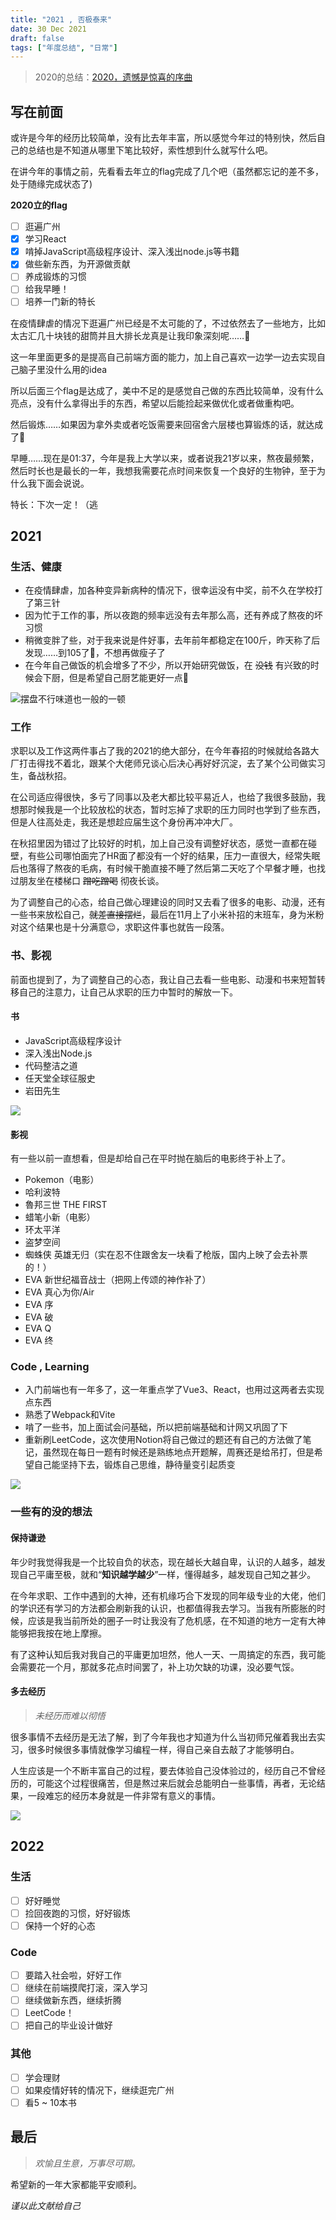 ```yaml
---
title: "2021 , 否极泰来"
date: 30 Dec 2021
draft: false
tags: ["年度总结", "日常"]
---
```


> 2020的总结：[2020，遗憾是惊喜的序曲](/posts/2020-summary/)

## 写在前面

或许是今年的经历比较简单，没有比去年丰富，所以感觉今年过的特别快，然后自己的总结也是不知道从哪里下笔比较好，索性想到什么就写什么吧。

在讲今年的事情之前，先看看去年立的flag完成了几个吧（虽然都忘记的差不多，处于随缘完成状态了)

<!--more-->

**2020立的flag**

- [ ] 逛遍广州
- [x] 学习React
- [x] 啃掉JavaScript高级程序设计、深入浅出node.js等书籍
- [x] 做些新东西，为开源做贡献
- [ ] 养成锻炼的习惯
- [ ] 给我早睡！
- [ ] 培养一门新的特长

在疫情肆虐的情况下逛遍广州已经是不太可能的了，不过依然去了一些地方，比如太古汇几十块钱的甜筒并且大排长龙真是让我印象深刻呢……🥲

这一年里面更多的是提高自己前端方面的能力，加上自己喜欢一边学一边去实现自己脑子里没什么用的idea

所以后面三个flag是达成了，美中不足的是感觉自己做的东西比较简单，没有什么亮点，没有什么拿得出手的东西，希望以后能捡起来做优化或者做重构吧。

然后锻炼……如果因为拿外卖或者吃饭需要来回宿舍六层楼也算锻炼的话，就达成了🤤

早睡……现在是01:37，今年是我上大学以来，或者说我21岁以来，熬夜最频繁，然后时长也是最长的一年，我想我需要花点时间来恢复一个良好的生物钟，至于为什么我下面会说说。

特长：下次一定！（逃

## 2021

### 生活、健康

- 在疫情肆虐，加各种变异新病种的情况下，很幸运没有中奖，前不久在学校打了第三针
- 因为忙于工作的事，所以夜跑的频率远没有去年那么高，还有养成了熬夜的坏习惯
- 稍微变胖了些，对于我来说是件好事，去年前年都稳定在100斤，昨天称了后发现……到105了🤧，不想再做瘦子了
- 在今年自己做饭的机会增多了不少，所以开始研究做饭，在 ~~没钱~~ 有兴致的时候会下厨，但是希望自己厨艺能更好一点🤮

![摆盘不行味道也一般的一顿](./food.jpg)

### 工作

求职以及工作这两件事占了我的2021的绝大部分，在今年春招的时候就给各路大厂打击得找不着北，跟某个大佬师兄谈心后决心再好好沉淀，去了某个公司做实习生，备战秋招。

在公司适应得很快，多亏了同事以及老大都比较平易近人，也给了我很多鼓励，我想那时候我是一个比较放松的状态，暂时忘掉了求职的压力同时也学到了些东西，但是人往高处走，我还是想趁应届生这个身份再冲冲大厂。

在秋招里因为错过了比较好的时机，加上自己没有调整好状态，感觉一直都在碰壁，有些公司哪怕面完了HR面了都没有一个好的结果，压力一直很大，经常失眠后也落得了熬夜的毛病，有时候干脆直接不睡了然后第二天吃了个早餐才睡，也找过朋友坐在楼梯口 ~~蹭吃蹭喝~~ 彻夜长谈。

为了调整自己的心态，给自己做心理建设的同时又去看了很多的电影、动漫，还有一些书来放松自己，~~就差直接摆烂~~，最后在11月上了小米补招的末班车，身为米粉对这个结果也是十分满意😌，求职这件事也就告一段落。

### 书、影视

前面也提到了，为了调整自己的心态，我让自己去看一些电影、动漫和书来短暂转移自己的注意力，让自己从求职的压力中暂时的解放一下。

#### 书

- JavaScript高级程序设计
- 深入浅出Node.js
- 代码整洁之道
- 任天堂全球征服史
- 岩田先生

![](./book.jpg)

#### 影视

有一些以前一直想看，但是却给自己在平时抛在脑后的电影终于补上了。

- Pokemon（电影）
- 哈利波特
- 魯邦三世 THE FIRST
- 蜡笔小新（电影）
- 环太平洋
- 盗梦空间
- 蜘蛛侠 英雄无归（实在忍不住跟舍友一块看了枪版，国内上映了会去补票的！）
- EVA 新世纪福音战士（把网上传颂的神作补了）
- EVA 真心为你/Air
- EVA 序
- EVA 破
- EVA Q
- EVA 终

### Code , Learning

- 入门前端也有一年多了，这一年重点学了Vue3、React，也用过这两者去实现点东西
- 熟悉了Webpack和Vite
- 啃了一些书，加上面试会问基础，所以把前端基础和计网又巩固了下
- 重新刷LeetCode，这次使用Notion将自己做过的题还有自己的方法做了笔记，虽然现在每日一题有时候还是熟练地点开题解，周赛还是给吊打，但是希望自己能坚持下去，锻炼自己思维，静待量变引起质变

![](./Leetcode.png)

### 一些有的没的想法

#### 保持谦逊

年少时我觉得我是一个比较自负的状态，现在越长大越自卑，认识的人越多，越发现自己平庸至极，就和“**知识越学越少**”一样，懂得越多，越发现自己知之甚少。

在今年求职、工作中遇到的大神，还有机缘巧合下发现的同年级专业的大佬，他们的学识还有学习的方法都会刷新我的认识，也都值得我去学习。当我有所膨胀的时候，应该是我当前所处的圈子一时让我没有了危机感，在不知道的地方一定有大神能够把我按在地上摩擦。

有了这种认知后我对我自己的平庸更加坦然，他人一天、一周搞定的东西，我可能会需要花一个月，那就多花点时间罢了，补上功欠缺的功课，没必要气馁。

#### 多去经历

> _未经历而难以彻悟_

很多事情不去经历是无法了解，到了今年我也才知道为什么当初师兄催着我出去实习，很多时候很多事情就像学习编程一样，得自己亲自去敲了才能够明白。

人生应该是一个不断丰富自己的过程，要去体验自己没体验过的，经历自己不曾经历的，可能这个过程很痛苦，但是熬过来后就会总能明白一些事情，再者，无论结果，一段难忘的经历本身就是一件非常有意义的事情。

![](./lesson.jpg)

## 2022

### 生活

- [ ] 好好睡觉
- [ ] 捡回夜跑的习惯，好好锻炼
- [ ] 保持一个好的心态

### Code

- [ ] 要踏入社会啦，好好工作
- [ ] 继续在前端摸爬打滚，深入学习
- [ ] 继续做新东西，继续折腾
- [ ] LeetCode！
- [ ] 把自己的毕业设计做好

### 其他

- [ ] 学会理财
- [ ] 如果疫情好转的情况下，继续逛完广州
- [ ] 看5 ~ 10本书

## 最后

> _欢愉且生意，万事尽可期。_

希望新的一年大家都能平安顺利。

_谨以此文献给自己_
